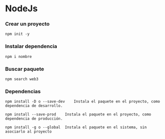 # NodeJs

### Crear un proyecto

`npm init -y`

### Instalar dependencia

`npm i nombre`

### Buscar paquete

`npm search web3`

### Dependencias

`npm install -D	o --save-dev	Instala el paquete en el proyecto, como dependencia de desarrollo.`

`npm install --save-prod	Instala el paquete en el proyecto, como dependencia de producción.`

`npm install -g	o --global	Instala el paquete en el sistema, sin asociarlo al proyecto`












